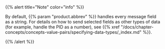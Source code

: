 ---
---
<!-- DISCLAIMER: This file is based on the syslog-ng Open Source Edition documentation https://github.com/balabit/syslog-ng-ose-guides/commit/2f4a52ee61d1ea9ad27cb4f3168b95408fddfdf2 and is used under the terms of The syslog-ng Open Source Edition Documentation License. The file has been modified by Axoflow. -->
{{% alert title="Note" color="info" %}}

By default, {{% param "product.abbrev" %}} handles every message field as a string. For details on how to send selected fields as other types of data (for example, handle the PID as a number), see {{% xref "/docs/chapter-concepts/concepts-value-pairs/specifying-data-types/_index.md" %}}.

{{% /alert %}}
